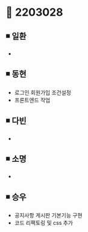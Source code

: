 # 📌 2203028

## ◾ 일환

- 



## ◾ 동현

- 로그인 회원가입 조건설정
- 프론트엔드 작업


## ◾ 다빈

- 




## ◾ 소명

- 



## ◾ 승우

- 공지사항 게시판 기본기능 구현
- 코드 리팩토링 및 css 추가
